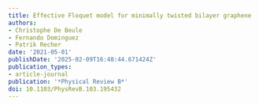 ```yaml
---
title: Effective Floquet model for minimally twisted bilayer graphene
authors:
- Christophe De Beule
- Fernando Dominguez
- Patrik Recher
date: '2021-05-01'
publishDate: '2025-02-09T16:48:44.671424Z'
publication_types:
- article-journal
publication: '*Physical Review B*'
doi: 10.1103/PhysRevB.103.195432
---
```

